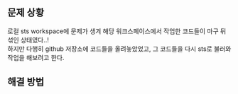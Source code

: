 ## 문제 상황
로컬 sts workspace에 문제가 생겨 해당 워크스페이스에서 작업한 코드들이 마구 뒤섞인 상태였다..!   
하지만 다행히 github 저장소에 코드들을 올려놓았었고, 그 코드들을 다시 sts로 불러와 작업을 해보려고 한다.

## 해결 방법
